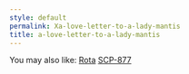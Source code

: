 ```yaml
---
style: default
permalink: Xa-love-letter-to-a-lady-mantis
title: a-love-letter-to-a-lady-mantis
---
```

You may also like:
[Rota](http://scp-wiki.net/rota)
[SCP-877](http://scp-wiki.net/scp-877)